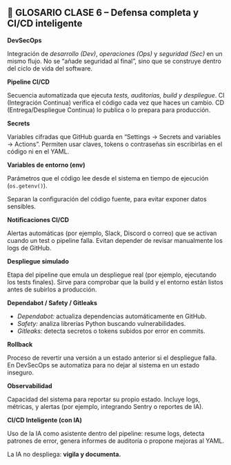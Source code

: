 ## 🧠 GLOSARIO CLASE 6 – Defensa completa y CI/CD inteligente

**DevSecOps**

Integración de *desarrollo (Dev)*, *operaciones (Ops)* y *seguridad (Sec)* en un mismo flujo. No se “añade seguridad al final”, sino que se construye dentro del ciclo de vida del software.

**Pipeline CI/CD**

Secuencia automatizada que ejecuta *tests, auditorías, build y despliegue*. CI (Integración Continua) verifica el código cada vez que haces un cambio. CD (Entrega/Despliegue Continua) lo publica o lo prepara para producción.

**Secrets**

Variables cifradas que GitHub guarda en “Settings → Secrets and variables → Actions”. Permiten usar claves, tokens o contraseñas sin escribirlas en el código ni en el YAML.

**Variables de entorno (env)**

Parámetros que el código lee desde el sistema en tiempo de ejecución (`os.getenv()`).

Separan la configuración del código fuente, para evitar exponer datos sensibles.

**Notificaciones CI/CD**

Alertas automáticas (por ejemplo, Slack, Discord o correo) que se activan cuando un test o pipeline falla. Evitan depender de revisar manualmente los logs de GitHub.

**Despliegue simulado**

Etapa del pipeline que emula un despliegue real (por ejemplo, ejecutando los tests finales). Sirve para comprobar que la build y el entorno están listos antes de subirlos a producción.

**Dependabot / Safety / Gitleaks**

- *Dependabot:* actualiza dependencias automáticamente en GitHub.
- *Safety:* analiza librerías Python buscando vulnerabilidades.
- *Gitleaks:* detecta secretos o tokens subidos por error en commits.

**Rollback**

Proceso de revertir una versión a un estado anterior si el despliegue falla. En DevSecOps se automatiza para no dejar al sistema en un estado inseguro.

**Observabilidad**

Capacidad del sistema para reportar su propio estado. Incluye logs, métricas, y alertas (por ejemplo, integrando Sentry o reportes de IA).

**CI/CD Inteligente (con IA)**

Uso de la IA como asistente dentro del pipeline: resume logs, detecta patrones de error, genera informes de auditoría o propone mejoras al YAML.

La IA no despliega: **vigila y documenta.**